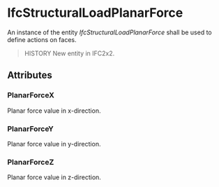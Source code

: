 # IfcStructuralLoadPlanarForce

An instance of the entity _IfcStructuralLoadPlanarForce_ shall be used to define actions on faces.

> HISTORY New entity in IFC2x2.

## Attributes

### PlanarForceX
Planar force value in x-direction.

### PlanarForceY
Planar force value in y-direction.

### PlanarForceZ
Planar force value in z-direction.
